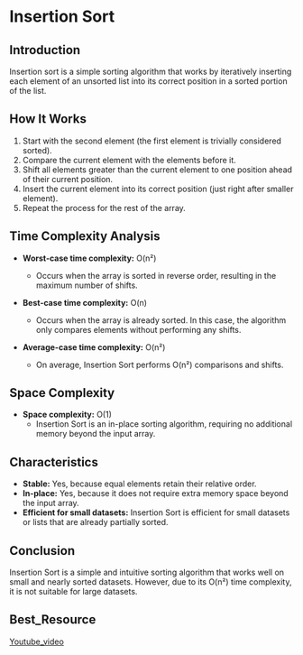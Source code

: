 # Insertion Sort

## Introduction
Insertion sort is a simple sorting algorithm that works by iteratively inserting each element of an unsorted list into its correct position in a sorted portion of the list.

## How It Works
1. Start with the second element (the first element is trivially considered sorted).
2. Compare the current element with the elements before it.
3. Shift all elements greater than the current element to one position ahead of their current position.
4. Insert the current element into its correct position
(just right after smaller element).
5. Repeat the process for the rest of the array.


## Time Complexity Analysis

- **Worst-case time complexity:** O(n²)  
  - Occurs when the array is sorted in reverse order, resulting in the maximum number of shifts.

- **Best-case time complexity:** O(n)  
  - Occurs when the array is already sorted. In this case, the algorithm only compares elements without performing any shifts.

- **Average-case time complexity:** O(n²)  
  - On average, Insertion Sort performs O(n²) comparisons and shifts.

## Space Complexity

- **Space complexity:** O(1)  
  - Insertion Sort is an in-place sorting algorithm, requiring no additional memory beyond the input array.

## Characteristics

- **Stable:** Yes, because equal elements retain their relative order.
- **In-place:** Yes, because it does not require extra memory space beyond the input array.
- **Efficient for small datasets:** Insertion Sort is efficient for small datasets or lists that are already partially sorted.

## Conclusion
Insertion Sort is a simple and intuitive sorting algorithm that works well on small and nearly sorted datasets. However, due to its O(n²) time complexity, it is not suitable for large datasets.

## Best_Resource
[Youtube_video](https://youtu.be/i-SKeOcBwko?si=mf635KcxaIlreQq6)
